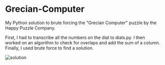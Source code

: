 # Grecian-Computer
My Python solution to brute forcing the "Grecian Computer" puzzle by the Happy Puzzle Company.

First, I had to transcribe all the numbers on the dial to dials.py. I then worked on an algorithm to check for overlaps and add the sum of a column. Finally, I used brute force to find a solution.

![solution](https://github.com/Pararcana/Grecian-Computer/assets/109973600/349f91da-c294-46bc-bc80-467286ff28fa)

